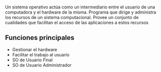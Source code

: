Un sistema operativo actúa como un intermediario entre el usuario de una computadora y el hardware de la misma.
Programa que dirige y administra los recursos de un sistema computacional. Provee un conjunto de cualidades que facilitan el acceso de las aplicaciones a estos recursos
## Funciones principales
- Gestionar el hardware
- Facilitar el trabajo al usuario
- SO de Usuario Final
- SO de Usuario Administrador